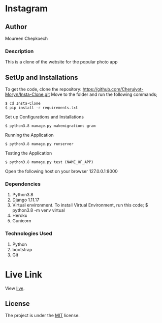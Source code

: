 # Instagram

## Author
Moureen Chepkoech

### Description
This is a clone of the website for the popular photo app

## SetUp and Installations
To get the code, clone the repository:  https://github.com/Cheruiyot-Moryn/Insta-Clone.git
Move to the folder and run the following commands;

    $ cd Insta-Clone
    $ pip install -r requirements.txt

Set up Configurations and Installations

    $ python3.8 manage.py makemigrations gram

Running the Application

    $ python3.8 manage.py runserver

Testing the Application

    $ python3.8 manage.py test (NAME_OF_APP)

Open the following host on your browser 127.0.0.1:8000

### Dependencies
1. Python3.8
2. Django 1.11.17
3. Virtual environment. To install Virtual Environment, run this code; $ python3.8 -m venv virtual
4. Heroku
5. Gunicorn

### Technologies Used
1. Python
2. bootstrap
3. Git

# Live Link
View [live](https://finsta.herokuapp.com/).

## License
The project is under the [MIT](LICENSE) license.